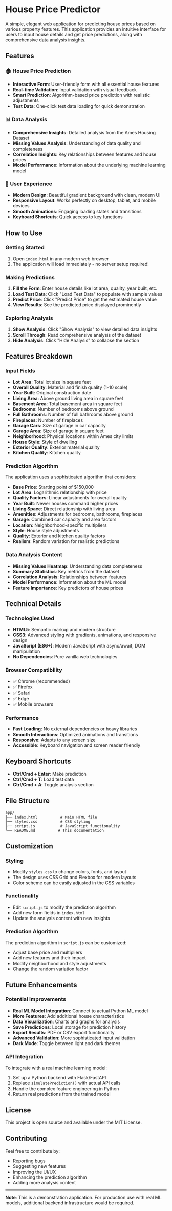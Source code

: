 # House Price Predictor

A simple, elegant web application for predicting house prices based on various property features. This application provides an intuitive interface for users to input house details and get price predictions, along with comprehensive data analysis insights.

## Features

### 🏠 House Price Prediction
- **Interactive Form**: User-friendly form with all essential house features
- **Real-time Validation**: Input validation with visual feedback
- **Smart Prediction**: Algorithm-based price prediction with realistic adjustments
- **Test Data**: One-click test data loading for quick demonstration

### 📊 Data Analysis
- **Comprehensive Insights**: Detailed analysis from the Ames Housing Dataset
- **Missing Values Analysis**: Understanding of data quality and completeness
- **Correlation Insights**: Key relationships between features and house prices
- **Model Performance**: Information about the underlying machine learning model

### 🎨 User Experience
- **Modern Design**: Beautiful gradient background with clean, modern UI
- **Responsive Layout**: Works perfectly on desktop, tablet, and mobile devices
- **Smooth Animations**: Engaging loading states and transitions
- **Keyboard Shortcuts**: Quick access to key functions

## How to Use

### Getting Started
1. Open `index.html` in any modern web browser
2. The application will load immediately - no server setup required!

### Making Predictions
1. **Fill the Form**: Enter house details like lot area, quality, year built, etc.
2. **Load Test Data**: Click "Load Test Data" to populate with sample values
3. **Predict Price**: Click "Predict Price" to get the estimated house value
4. **View Results**: See the predicted price displayed prominently

### Exploring Analysis
1. **Show Analysis**: Click "Show Analysis" to view detailed data insights
2. **Scroll Through**: Read comprehensive analysis of the dataset
3. **Hide Analysis**: Click "Hide Analysis" to collapse the section

## Features Breakdown

### Input Fields
- **Lot Area**: Total lot size in square feet
- **Overall Quality**: Material and finish quality (1-10 scale)
- **Year Built**: Original construction date
- **Living Area**: Above ground living area in square feet
- **Basement Area**: Total basement area in square feet
- **Bedrooms**: Number of bedrooms above ground
- **Full Bathrooms**: Number of full bathrooms above ground
- **Fireplaces**: Number of fireplaces
- **Garage Cars**: Size of garage in car capacity
- **Garage Area**: Size of garage in square feet
- **Neighborhood**: Physical locations within Ames city limits
- **House Style**: Style of dwelling
- **Exterior Quality**: Exterior material quality
- **Kitchen Quality**: Kitchen quality

### Prediction Algorithm
The application uses a sophisticated algorithm that considers:
- **Base Price**: Starting point of $150,000
- **Lot Area**: Logarithmic relationship with price
- **Quality Factors**: Linear adjustments for overall quality
- **Year Built**: Newer houses command higher prices
- **Living Space**: Direct relationship with living area
- **Amenities**: Adjustments for bedrooms, bathrooms, fireplaces
- **Garage**: Combined car capacity and area factors
- **Location**: Neighborhood-specific multipliers
- **Style**: House style adjustments
- **Quality**: Exterior and kitchen quality factors
- **Realism**: Random variation for realistic predictions

### Data Analysis Content
- **Missing Values Heatmap**: Understanding data completeness
- **Summary Statistics**: Key metrics from the dataset
- **Correlation Analysis**: Relationships between features
- **Model Performance**: Information about the ML model
- **Feature Importance**: Key predictors of house prices

## Technical Details

### Technologies Used
- **HTML5**: Semantic markup and modern structure
- **CSS3**: Advanced styling with gradients, animations, and responsive design
- **JavaScript (ES6+)**: Modern JavaScript with async/await, DOM manipulation
- **No Dependencies**: Pure vanilla web technologies

### Browser Compatibility
- ✅ Chrome (recommended)
- ✅ Firefox
- ✅ Safari
- ✅ Edge
- ✅ Mobile browsers

### Performance
- **Fast Loading**: No external dependencies or heavy libraries
- **Smooth Interactions**: Optimized animations and transitions
- **Responsive**: Adapts to any screen size
- **Accessible**: Keyboard navigation and screen reader friendly

## Keyboard Shortcuts

- **Ctrl/Cmd + Enter**: Make prediction
- **Ctrl/Cmd + T**: Load test data
- **Ctrl/Cmd + A**: Toggle analysis section

## File Structure

```
app/
├── index.html          # Main HTML file
├── styles.css          # CSS styling
├── script.js           # JavaScript functionality
└── README.md          # This documentation
```

## Customization

### Styling
- Modify `styles.css` to change colors, fonts, and layout
- The design uses CSS Grid and Flexbox for modern layouts
- Color scheme can be easily adjusted in the CSS variables

### Functionality
- Edit `script.js` to modify the prediction algorithm
- Add new form fields in `index.html`
- Update the analysis content with new insights

### Prediction Algorithm
The prediction algorithm in `script.js` can be customized:
- Adjust base price and multipliers
- Add new features and their impact
- Modify neighborhood and style adjustments
- Change the random variation factor

## Future Enhancements

### Potential Improvements
- **Real ML Model Integration**: Connect to actual Python ML model
- **More Features**: Add additional house characteristics
- **Data Visualization**: Charts and graphs for analysis
- **Save Predictions**: Local storage for prediction history
- **Export Results**: PDF or CSV export functionality
- **Advanced Validation**: More sophisticated input validation
- **Dark Mode**: Toggle between light and dark themes

### API Integration
To integrate with a real machine learning model:
1. Set up a Python backend with Flask/FastAPI
2. Replace `simulatePrediction()` with actual API calls
3. Handle the complex feature engineering in Python
4. Return real predictions from the trained model

## License

This project is open source and available under the MIT License.

## Contributing

Feel free to contribute by:
- Reporting bugs
- Suggesting new features
- Improving the UI/UX
- Enhancing the prediction algorithm
- Adding more analysis content

---

**Note**: This is a demonstration application. For production use with real ML models, additional backend infrastructure would be required.